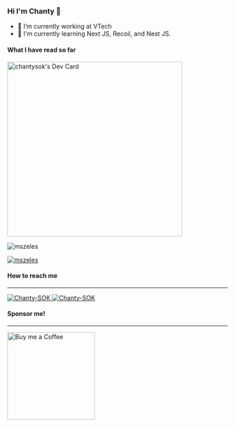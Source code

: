 ### Hi I'm Chanty 👋

- 🔭 I’m currently working at VTech
- 🌱 I'm currently learning Next JS, Recoil, and Nest JS. 

#### What I have read so far

<a href="https://app.daily.dev/chantysok"><img src="https://api.daily.dev/devcards/094b49f8d0c242ba8fbcf545160d4057.png?r=xvt" width="400" alt="chantysok's Dev Card"/></a>

<p align="left"> 
  <img src="https://komarev.com/ghpvc/?username=Chanty-SOK&label=Profile%20views&color=0e75b6&style=flat" alt="mszeles" /> 
</p>

<p align="left"> 
  <a href="https://github.com/ryo-ma/github-profile-trophy">
    <img src="https://github-profile-trophy.vercel.app/?username=Chanty-SOK" alt="mszeles" />
  </a>
</p>

<h4>How to reach me</h4>
<hr/>

<p align="left"> 
  <a href="https://www.linkedin.com/in/chanty-sok-85a702163" target="blank">
    <img src="https://img.shields.io/badge/LinkedIn-0077B5?style=for-the-badge&logo=linkedin&logoColor=white" alt="Chanty-SOK" />
  </a> 
   <a href="https://github.com/Chanty-SOK" target="blank">
    <img src="https://img.shields.io/badge/GIT-E44C30?style=for-the-badge&logo=git&logoColor=white" alt="Chanty-SOK"/>
  </a> 
</p>

<h4>Sponsor me!</h4>
<hr/>

<p align="ceneter">
  <a href="https://ko-fi.com/sokchanty44455">
  <img src="https://www.twosoutherncorners.com/img/bmc-button.png" width="200" alt="Buy me a Coffee"/>
  </a>
</p>

